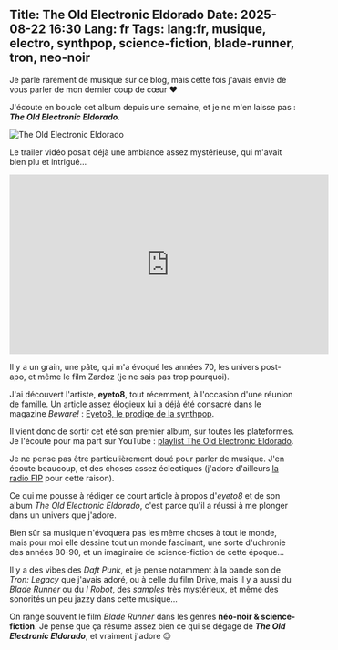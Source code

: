 Title: The Old Electronic Eldorado
Date: 2025-08-22 16:30
Lang: fr
Tags: lang:fr, musique, electro, synthpop, science-fiction, blade-runner, tron, neo-noir
---
Je parle rarement de musique sur ce blog,
mais cette fois j'avais envie de vous parler de mon dernier coup de cœur ❤️

J'écoute en boucle cet album depuis une semaine, et je ne m'en laisse pas :
_**The Old Electronic Eldorado**_.

![The Old Electronic Eldorado](images/2025/08/TheOldElectronicEldorado.jpg)

Le trailer vidéo posait déjà une ambiance assez mystérieuse, qui m'avait bien plu et intrigué...

<iframe width="560" height="315" src="https://www.youtube.com/embed/GqQ1LV_nQRk" frameborder="0" allow="accelerometer; autoplay; clipboard-write; encrypted-media; gyroscope; picture-in-picture" allowfullscreen></iframe>

Il y a un grain, une pâte, qui m'a évoqué les années 70, les univers post-apo, et même le film Zardoz (je ne sais pas trop pourquoi).

J'ai découvert l'artiste, **eyeto8**, tout récemment, à l'occasion d'une réunion de famille.
Un article assez élogieux lui a déjà été consacré dans le magazine _Beware!_ :
[Eyeto8, le prodige de la synthpop](https://www.bewaremag.com/eyeto8/).

Il vient donc de sortir cet été son premier album, sur toutes les plateformes.
Je l'écoute pour ma part sur YouTube : [playlist The Old Electronic Eldorado](https://www.youtube.com/playlist?list=PLnRim-CxM5ijVawbdEHs03C1BiU5BToTZ).

Je ne pense pas être particulièrement doué pour parler de musique.
J'en écoute beaucoup, et des choses assez éclectiques (j'adore d'ailleurs [la radio FIP](https://www.radiofrance.fr/fip) pour cette raison).

Ce qui me pousse à rédiger ce court article à propos d'_eyeto8_ et de son album _The Old Electronic Eldorado_,
c'est parce qu'il a réussi à me plonger dans un univers que j'adore.

Bien sûr sa musique n'évoquera pas les même choses à tout le monde,
mais pour moi elle dessine tout un monde fascinant, une sorte d'uchronie des années 80-90,
et un imaginaire de science-fiction de cette époque...

Il y a des vibes des _Daft Punk_, et je pense notamment à la bande son de _Tron: Legacy_ que j'avais adoré,
ou à celle du film Drive,
mais il y a aussi du _Blade Runner_ ou du _I Robot_,
des _samples_ très mystérieux,
et même des sonorités un peu jazzy dans cette musique...

On range souvent le film _Blade Runner_ dans les genres **néo-noir & science-fiction**.
Je pense que ça résume assez bien ce qui se dégage de _**The Old Electronic Eldorado**_,
et vraiment j'adore 😍

<style>
article iframe { display: block; margin: 1rem auto; }
</style>
